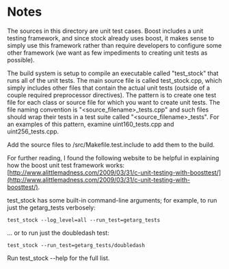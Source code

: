 # Notes
The sources in this directory are unit test cases.  Boost includes a
unit testing framework, and since stock already uses boost, it makes
sense to simply use this framework rather than require developers to
configure some other framework (we want as few impediments to creating
unit tests as possible).

The build system is setup to compile an executable called "test_stock"
that runs all of the unit tests.  The main source file is called
test_stock.cpp, which simply includes other files that contain the
actual unit tests (outside of a couple required preprocessor
directives).  The pattern is to create one test file for each class or
source file for which you want to create unit tests.  The file naming
convention is "<source_filename>_tests.cpp" and such files should wrap
their tests in a test suite called "<source_filename>_tests".  For an
examples of this pattern, examine uint160_tests.cpp and
uint256_tests.cpp.

Add the source files to /src/Makefile.test.include to add them to the build.

For further reading, I found the following website to be helpful in
explaining how the boost unit test framework works:
[http://www.alittlemadness.com/2009/03/31/c-unit-testing-with-boosttest/](http://www.alittlemadness.com/2009/03/31/c-unit-testing-with-boosttest/).

test_stock has some built-in command-line arguments; for
example, to run just the getarg_tests verbosely:

    test_stock --log_level=all --run_test=getarg_tests

... or to run just the doubledash test:

    test_stock --run_test=getarg_tests/doubledash

Run  test_stock --help   for the full list.

